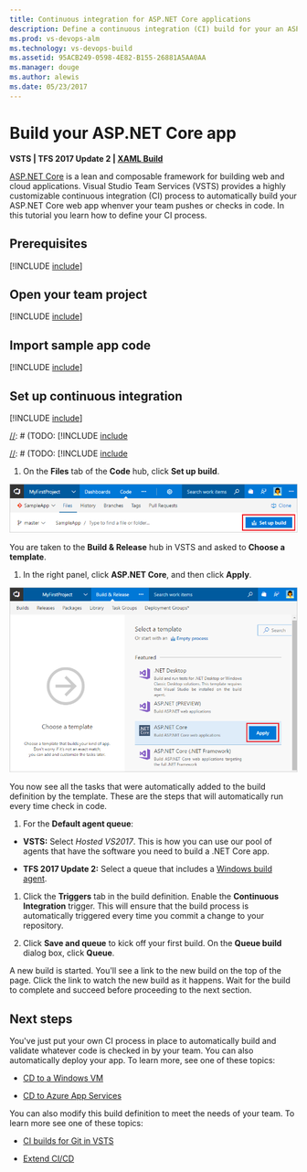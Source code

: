 ```yaml
---
title: Continuous integration for ASP.NET Core applications
description: Define a continuous integration (CI) build for your an ASP.NET Core app in Visual Studio Team Services or Microsoft Team Foundation Server (TFS)
ms.prod: vs-devops-alm
ms.technology: vs-devops-build
ms.assetid: 95ACB249-0598-4E82-B155-26881A5AA0AA
ms.manager: douge
ms.author: alewis
ms.date: 05/23/2017
---
```


# Build your ASP.NET Core app

**VSTS | TFS 2017 Update 2 | [XAML Build](https://msdn.microsoft.com/library/ms181709%28v=vs.120%29.aspx)**

[ASP.NET Core](http://www.asp.net/core) is a lean and composable framework for building web and cloud applications. Visual Studio Team Services (VSTS) provides a highly customizable continuous integration (CI) process to automatically build your ASP.NET Core web app whenver your team pushes or checks in code. In this tutorial you learn how to define your CI process. 

## Prerequisites 

[!INCLUDE [include](../../_shared/ci-cd-prerequisites.md)]

## Open your team project

[!INCLUDE [include](../../_shared/open-team-project.md)]

## Import sample app code

[!INCLUDE [include](_shared/import-code-aspnet-core-vsts.md)]

## Set up continuous integration

[!INCLUDE [include](../../_shared/ci-quickstart-intro.md)]

[//]: # (TODO: Restore use of includes when we get support for using them in a list.)

[//]: # (TODO: [!INCLUDE [include](_shared/create-aspnet-core-build-team-services.md)

[//]: # (TODO: [!INCLUDE [include](_shared/aspnet-core-build-tasks.md)

1. On the **Files** tab of the **Code** hub, click **Set up build**.

 ![Screenshot showing button to set up build for a repository](../_shared/_img/set-up-first-build-from-code-hub.png)

 You are taken to the **Build & Release** hub in VSTS and asked to **Choose a template**.

1. In the right panel, click **ASP.NET Core**, and then click **Apply**.

 ![Screenshot showing dotnet core template](_shared/_img/apply-aspnet-core-build-template.png)

 You now see all the tasks that were automatically added to the build definition by the template. These are the steps that will automatically run every time check in code.

1. For the **Default agent queue**:

 * **VSTS:** Select _Hosted VS2017_. This is how you can use our pool of agents that have the software you need to build a .NET Core app.

 * **TFS 2017 Update 2:** Select a queue that includes a [Windows build agent](../../actions/agents/v2-windows.md).

1. Click the **Triggers** tab in the build definition. Enable the **Continuous Integration** trigger. This will ensure that the build process is automatically triggered every time you commit a change to your repository.

1. Click **Save and queue** to kick off your first build. On the **Queue build** dialog box, click **Queue**.

A new build is started. You'll see a link to the new build on the top of the page. Click the link to watch the new build as it happens. Wait for the build to complete and succeed before proceeding to the next section.

## Next steps

You've just put your own CI process in place to automatically build and validate whatever code is checked in by your team. You can also automatically deploy your app. To learn more, see one of these topics:

* [CD to a Windows VM](../cd/deploy-webdeploy-iis-deploygroups.md)

* [CD to Azure App Services](../cd/deploy-webdeploy-webapps.md)

You can also modify this build definition to meet the needs of your team. To learn more see one of these topics:

* [CI builds for Git in VSTS](../../actions/ci-build-git.md)

* [Extend CI/CD](../../actions/extend-release-management.md)